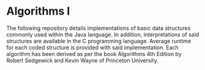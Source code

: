 # Algorithms I

The following repository details implementations of basic data structures commonly used within the Java language. In addition, interpretations of said structures are available in the C programming language. Average runtime for each coded structure is provided with said implementation. Each algorithm has been derived as per the book Algorithms 4th Edition by Robert Sedgewick and Kevin Wayne of Princeton University.
